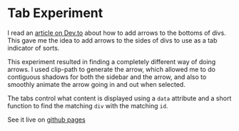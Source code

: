 # Tab Experiment

I read an [article on Dev.to](https://dev.to/flippedcoding/how-to-put-arrows-at-the-bottom-of-a-div-43i) about how to add arrows to the bottoms of divs.
This gave me the idea to add arrows to the sides of divs to use as
a tab indicator of sorts.

This experiment resulted in finding a completely different way of doing arrows.
I used clip-path to generate the arrow, which allowed me to do contiguous shadows
for both the sidebar and the arrow, and also to smoothly animate the arrow
going in and out when selected.

The tabs control what content is displayed using a `data` attribute and a short
function to find the matching `div` with the matching `id`.

See it live on [github pages](https://cptchuckles.github.io/tab-experiment/)
